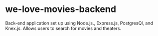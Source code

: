 # we-love-movies-backend

Back-end application set up using Node.js., Express.js, PostgresQl, and Knex.js.
Allows users to search for movies and theaters.
